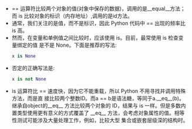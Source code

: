 
- == 运算符比较两个对象的值(对象中保存的数据)，调用的是\_\_equal__方法；而 is 比较对象的标识（内存地址）,调用的是id方法。 
- 通常，我们关注的是值，而不是标识，因此 Python 代码中 == 出现的频率比 is 高。
- 然而，在变量和单例值之间比较时，应该使用 is。目前，最常使用 is 检查变量绑定的值 是不是 None。下面是推荐的写法:
    ~~~python
    x is None
    ~~~
- 否定的正确写法是:
    ~~~python
    x is not None
    ~~~
- is 运算符比 == 速度快，因为它不能重载，所以 Python 不用寻找并调用特殊方法，而是直 接比较两个整数ID。而a == b是语法糖，等同于a.\_\_eq__(b)。继承自object的\_\_eq__ 方法比较两个对象的 ID，结果与 is 一样。但是多数内置类型使用更有意义的方式覆盖了 \_\_eq__ 方法，会考虑对象属性的值。相等性测试可能涉及大量处理工作，例如，比较大型 集合或嵌套层级深的结构时。